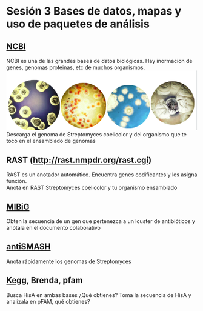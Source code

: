 # Sesión 3 Bases de datos, mapas y uso de paquetes de análisis  


## [NCBI](https://www.ncbi.nlm.nih.gov/)  
NCBI es una de las grandes bases de datos biológicas. Hay inormacion de genes, genomas proteinas, etc de muchos organismos.
![Streptomyces](strepto.png)
Descarga el genoma de Streptomyces coelicolor y del organismo que te tocó en el ensamblado de genomas  

## RAST  (http://rast.nmpdr.org/rast.cgi)  
RAST es un anotador automático. Encuentra genes codificantes y les asigna función.  
Anota en RAST Streptomyces coelicolor y tu organismo ensamblado  

## [MIBiG](https://mibig.secondarymetabolites.org)    
Obten la secuencia de un gen que pertenezca a un lcuster de antibióticos y anótala en el documento colaborativo  

## [antiSMASH](https://antismash.secondarymetabolites.org/#!/start)
Anota rápidamente los genomas de Streptomyces

## [Kegg](https://www.genome.jp/kegg/), Brenda, pfam    
Busca HisA en ambas bases ¿Qué obtienes? 
Toma la secuencia de HisA y analízala en pFAM, qué obtienes? 

